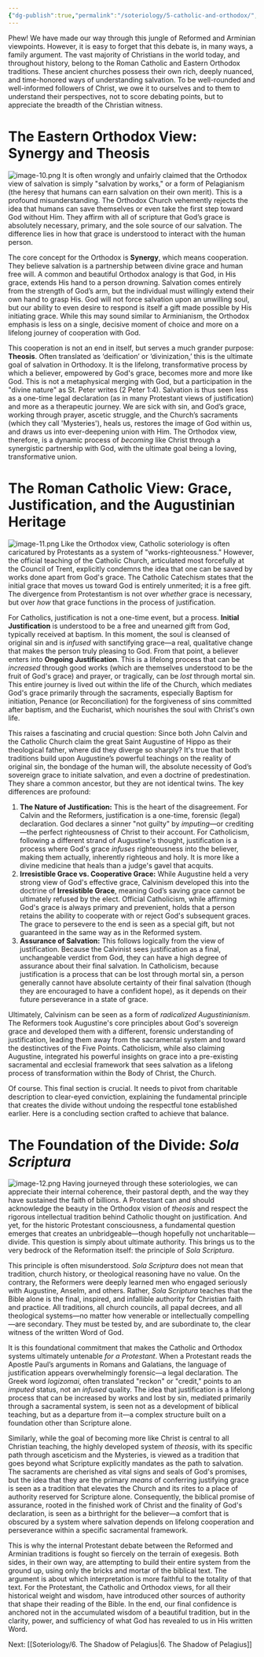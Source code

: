 ```yaml
---
{"dg-publish":true,"permalink":"/soteriology/5-catholic-and-orthodox/","noteIcon":""}
---
```


Phew! We have made our way through this jungle of Reformed and Arminian viewpoints. However, it is easy to forget that this debate is, in many ways, a family argument. The vast majority of Christians in the world today, and throughout history, belong to the Roman Catholic and Eastern Orthodox traditions. These ancient churches possess their own rich, deeply nuanced, and time-honored ways of understanding salvation. To be well-rounded and well-informed followers of Christ, we owe it to ourselves and to them to understand their perspectives, not to score debating points, but to appreciate the breadth of the Christian witness.
# **The Eastern Orthodox View: Synergy and Theosis**
![image-10.png](/img/user/image-10.png)
It is often wrongly and unfairly claimed that the Orthodox view of salvation is simply "salvation by works," or a form of Pelagianism (the heresy that humans can earn salvation on their own merit). This is a profound misunderstanding. The Orthodox Church vehemently rejects the idea that humans can save themselves or even take the first step toward God without Him. They affirm with all of scripture that God’s grace is absolutely necessary, primary, and the sole source of our salvation. The difference lies in how that grace is understood to interact with the human person.

The core concept for the Orthodox is **Synergy**, which means cooperation. They believe salvation is a partnership between divine grace and human free will. A common and beautiful Orthodox analogy is that God, in His grace, extends His hand to a person drowning. Salvation comes entirely from the strength of God’s arm, but the individual must willingly extend their own hand to grasp His. God will not force salvation upon an unwilling soul, but our ability to even desire to respond is itself a gift made possible by His initiating grace. While this may sound similar to Arminianism, the Orthodox emphasis is less on a single, decisive moment of choice and more on a lifelong journey of cooperation with God.

This cooperation is not an end in itself, but serves a much grander purpose: **Theosis**. Often translated as ‘deification’ or ‘divinization,’ this is the ultimate goal of salvation in Orthodoxy. It is the lifelong, transformative process by which a believer, empowered by God's grace, becomes more and more like God. This is not a metaphysical merging with God, but a participation in the "divine nature" as St. Peter writes (2 Peter 1:4). Salvation is thus seen less as a one-time legal declaration (as in many Protestant views of justification) and more as a therapeutic journey. We are sick with sin, and God’s grace, working through prayer, ascetic struggle, and the Church’s sacraments (which they call 'Mysteries'), heals us, restores the image of God within us, and draws us into ever-deepening union with Him. The Orthodox view, therefore, is a dynamic process of *becoming* like Christ through a synergistic partnership with God, with the ultimate goal being a loving, transformative union.

# **The Roman Catholic View: Grace, Justification, and the Augustinian Heritage**
![image-11.png](/img/user/image-11.png)
Like the Orthodox view, Catholic soteriology is often caricatured by Protestants as a system of "works-righteousness." However, the official teaching of the Catholic Church, articulated most forcefully at the Council of Trent, explicitly condemns the idea that one can be saved by works done apart from God's grace. The Catholic Catechism states that the initial grace that moves us toward God is entirely unmerited; it is a free gift. The divergence from Protestantism is not over *whether* grace is necessary, but over *how* that grace functions in the process of justification.

For Catholics, justification is not a one-time event, but a process. **Initial Justification** is understood to be a free and unearned gift from God, typically received at baptism. In this moment, the soul is cleansed of original sin and is *infused* with sanctifying grace—a real, qualitative change that makes the person truly pleasing to God. From that point, a believer enters into **Ongoing Justification**. This is a lifelong process that can be *increased* through good works (which are themselves understood to be the fruit of God's grace) and prayer, or tragically, can be *lost* through mortal sin. This entire journey is lived out within the life of the Church, which mediates God's grace primarily through the sacraments, especially Baptism for initiation, Penance (or Reconciliation) for the forgiveness of sins committed after baptism, and the Eucharist, which nourishes the soul with Christ's own life.

This raises a fascinating and crucial question: Since both John Calvin and the Catholic Church claim the great Saint Augustine of Hippo as their theological father, where did they diverge so sharply? It's true that both traditions build upon Augustine’s powerful teachings on the reality of original sin, the bondage of the human will, the absolute necessity of God’s sovereign grace to initiate salvation, and even a doctrine of predestination. They share a common ancestor, but they are not identical twins. The key differences are profound:

1.  **The Nature of Justification:** This is the heart of the disagreement. For Calvin and the Reformers, justification is a one-time, forensic (legal) declaration. God declares a sinner "not guilty" by *imputing*—or crediting—the perfect righteousness of Christ to their account. For Catholicism, following a different strand of Augustine's thought, justification is a process where God's grace *infuses* righteousness into the believer, making them actually, inherently righteous and holy. It is more like a divine medicine that heals than a judge's gavel that acquits.
2.  **Irresistible Grace vs. Cooperative Grace:** While Augustine held a very strong view of God's effective grace, Calvinism developed this into the doctrine of **Irresistible Grace**, meaning God’s saving grace cannot be ultimately refused by the elect. Official Catholicism, while affirming God's grace is always primary and prevenient, holds that a person retains the ability to cooperate with or reject God's subsequent graces. The grace to persevere to the end is seen as a special gift, but not guaranteed in the same way as in the Reformed system.
3.  **Assurance of Salvation:** This follows logically from the view of justification. Because the Calvinist sees justification as a final, unchangeable verdict from God, they can have a high degree of assurance about their final salvation. In Catholicism, because justification is a process that can be lost through mortal sin, a person generally cannot have absolute certainty of their final salvation (though they are encouraged to have a confident hope), as it depends on their future perseverance in a state of grace.

Ultimately, Calvinism can be seen as a form of *radicalized Augustinianism*. The Reformers took Augustine's core principles about God's sovereign grace and developed them with a different, forensic understanding of justification, leading them away from the sacramental system and toward the destinctives of the Five Points. Catholicism, while also claiming Augustine, integrated his powerful insights on grace into a pre-existing sacramental and ecclesial framework that sees salvation as a lifelong process of transformation within the Body of Christ, the Church.

Of course. This final section is crucial. It needs to pivot from charitable description to clear-eyed conviction, explaining the fundamental principle that creates the divide without undoing the respectful tone established earlier. Here is a concluding section crafted to achieve that balance.
# **The Foundation of the Divide: *Sola Scriptura***
![image-12.png](/img/user/image-12.png)
Having journeyed through these soteriologies, we can appreciate their internal coherence, their pastoral depth, and the way they have sustained the faith of billions. A Protestant can and should acknowledge the beauty in the Orthodox vision of *theosis* and respect the rigorous intellectual tradition behind Catholic thought on justification. And yet, for the historic Protestant consciousness, a fundamental question emerges that creates an unbridgeable—though hopefully not uncharitable—divide. This question is simply about ultimate authority. This brings us to the very bedrock of the Reformation itself: the principle of *Sola Scriptura*.

This principle is often misunderstood. *Sola Scriptura* does not mean that tradition, church history, or theological reasoning have no value. On the contrary, the Reformers were deeply learned men who engaged seriously with Augustine, Anselm, and others. Rather, *Sola Scriptura* teaches that the Bible alone is the final, inspired, and infallible authority for Christian faith and practice. All traditions, all church councils, all papal decrees, and all theological systems—no matter how venerable or intellectually compelling—are secondary. They must be tested by, and are subordinate to, the clear witness of the written Word of God.

It is this foundational commitment that makes the Catholic and Orthodox systems ultimately untenable *for a Protestant*. When a Protestant reads the Apostle Paul’s arguments in Romans and Galatians, the language of justification appears overwhelmingly forensic—a legal declaration. The Greek word *logizomai*, often translated "reckon" or "credit," points to an *imputed* status, not an *infused* quality. The idea that justification is a lifelong process that can be increased by works and lost by sin, mediated primarily through a sacramental system, is seen not as a development of biblical teaching, but as a departure from it—a complex structure built on a foundation other than Scripture alone.

Similarly, while the goal of becoming more like Christ is central to all Christian teaching, the highly developed system of *theosis*, with its specific path through asceticism and the Mysteries, is viewed as a tradition that goes beyond what Scripture explicitly mandates as the path to salvation. The sacraments are cherished as vital signs and seals of God's promises, but the idea that they are the primary *means* of conferring justifying grace is seen as a tradition that elevates the Church and its rites to a place of authority reserved for Scripture alone. Consequently, the biblical promise of assurance, rooted in the finished work of Christ and the finality of God's declaration, is seen as a birthright for the believer—a comfort that is obscured by a system where salvation depends on lifelong cooperation and perseverance within a specific sacramental framework.

This is why the internal Protestant debate between the Reformed and Arminian traditions is fought so fiercely on the terrain of exegesis. Both sides, in their own way, are attempting to build their entire system from the ground up, using only the bricks and mortar of the biblical text. The argument is about which interpretation is more faithful to the totality of that text. For the Protestant, the Catholic and Orthodox views, for all their historical weight and wisdom, have introduced other sources of authority that shape their reading of the Bible. In the end, our final confidence is anchored not in the accumulated wisdom of a beautiful tradition, but in the clarity, power, and sufficiency of what God has revealed to us in His written Word.

Next: [[Soteriology/6. The Shadow of Pelagius\|6. The Shadow of Pelagius]]